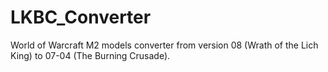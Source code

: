 # LKBC_Converter
World of Warcraft M2 models converter from version 08 (Wrath of the Lich King) to 07-04 (The Burning Crusade).
